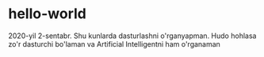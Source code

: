 # hello-world
2020-yil 2-sentabr. Shu kunlarda dasturlashni o'rganyapman.
Hudo hohlasa zo'r dasturchi bo'laman va Artificial Intelligentni ham o'rganaman
